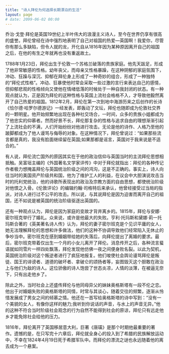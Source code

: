 ```yaml
---
title: "诗人拜伦为何选择长期漂泊的生活"
layout: page
# date: 2099-06-02 00:00
---
```


乔治·戈登·拜伦是英国19世纪上半叶伟大的浪漫主义诗人，至今在世界仍享有很高的盛誉。拜伦曾经在诗中强烈地表明了自己对祖国的热爱—英国啊！我爱你，尽管你有那么多缺陷，但令人就的龙，开化自从1816年因为某种原因离开自己的祖国之后，在他的有生之年就再也没有重返故土。

1788年1月23日，拜伦出生于伦敦一个苏格兰破落的贵族家庭。他先天跋足，形成了他非常敏感的性格。幼年丧父，而母亲又性格暴躁，在这种阴郁的家庭氛围下，冲动、狂躁与深沉、抑郁在拜伦身上形成了一种奇妙的组合，形成了一种独特的“拜伦式性格”。冲动、狂暴使他时常会采取一些过激的言行来表达自己的感情，但抑郁悲观的性格倾向又使他在情绪低落的时候处于一种自我封闭的状态。有一种观点就认为，正是因为拜伦的这种性格与英国上流社会格格不入，才导致他毅然离开了自己热爱的祖国。1812年2月，拜伦在第一次到地中海游历来之后创作的长诗《恰尔德·哈罗尔德游记》一经发表，即轰动了文坛，拜伦也随即成为伦敦社交界的一颗明星。他开始频繁地出现在各种社交场合，一时间，众多的贵族小姐都成为了他忠实的仰慕者。然而好景不长，拜伦那复杂的性格与追求自由的理想渐渐引起了上流社会的不满，人们开始纷纷对他进行攻击。无论是他的诗作、人格乃至他的跛脚都成为了他人谩骂与侮辱的对象。在这种情况下，拜伦曾说过：“如果那些流言都是真的，我没有脸面继续留在英国;如果那都是谣言，英国对于我来说是不适合的。”

有人说，拜伦流亡国外的原因其实在于他的政治信仰与英国当时的主流拜伦思想相抵触。吴富垣主编的《外国著名文学家评传》中对于拜伦就指出：拜伦的各种传记作者极力想掩盖拜伦与英国统治阶级之间的鸿沟，这是不正确的。事实上，诗人向往当时的美国资产阶级共和国，他为了维护工人的利益，在议会中大胆演说攻击当时的托利党统治，他的诗歌所表现出的政治及宗教方面的自由思想，都使统治阶级对他恨之入骨。《伦敦评论》的编辑约翰·司格特后来承认，他曾经接受过当局的指派，对诗人进行过不公平的攻击。所以说，与其说拜伦是因为迫害而离开自己的祖国，还不如说是被英国的统治阶级驱逐出英国的。

还有一种观点认为，拜伦是因为家庭的变故才背井离乡的。1815年，拜伦与安娜·密尔班克举行了婚礼。众来说，或许是他最大的失败。亨利·托玛斯和黛娜·莉一托玛斯合著的《英美著名诗人传》认为，拜伦的妻子密尔班克是个见识平庸的女人，她无法理解拜伦的思想和许多做法，他们的这种不协调导致他们经常陷入无休止的争吵当中。密尔班克在感到婚姻带给她的失落后，向拜伦提出了离婚的要求。最后，密尔班克带着仅出生一个月的小女儿离开了拜伦。消息传开之后，各种流言蜚语就如同雪片一样四处飘落，拜伦发现他仿佛一夜之间便身败名裂。以此为契机，英国统治阶级对这个叛逆者进行了疯狂地报复。他们唆使社会舆论谩骂拜伦是叛徒、国王的诽谤者、道德的破坏者、拿破仑的颂扬者等，妄图毁灭这个胆敢在政治上与他们为敌的诗人。这位骄傲的诗人饱尝了世态炎凉，人情的淡薄，在被逼无奈下，只有出走他乡了。

除此之外，当时社会上还盛传拜伦与他同母异父的妹妹奥格斯塔有一段不伦之恋。他出于对婚姻失败的奥格斯塔的同情，时常与其谈心，随着交往的频繁，逐渐从怜惜发展成了男女之间的倾慕之情。他还在一首写给奥格斯塔的诗中写到：“没有一个美貌的女人，有像你这样的魅力;我听到你说话的声音，与水上的声音无异。”他的这种不符合当时阶级社会观念的行为自然不能得到社会的原谅，拜伦只有远走他乡才能免除社会给他的压力。

1816年，拜伦离开了英国移居意大利，巨著《唐璜》是那个时期他最重要的著作。遗憾的是，在只写完十六章后，拜伦就全身心的投入到了希腊的民族解放运动中，不幸在1824年4月19日死于希腊军队中。而拜伦的漂流之谜也永远随着他的离去成为一个悬案。


